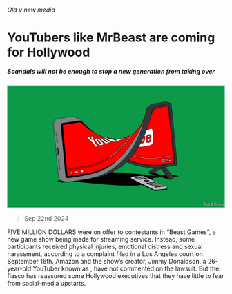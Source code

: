 ###### Old v new media

# YouTubers like MrBeast are coming for Hollywood 

##### Scandals will not be enough to stop a new generation from taking over 

![image](images/20240928_WBD001.jpg) 

> Sep 22nd 2024 

FIVE MILLION DOLLARS were on offer to contestants in “Beast Games”, a new game show being made for  streaming service. Instead, some participants received physical injuries, emotional distress and sexual harassment, according to a complaint filed in a Los Angeles court on September 16th. Amazon and the show’s creator, Jimmy Donaldson, a 26-year-old YouTuber known as , have not commented on the lawsuit. But the fiasco has reassured some Hollywood executives that they have little to fear from social-media upstarts.

